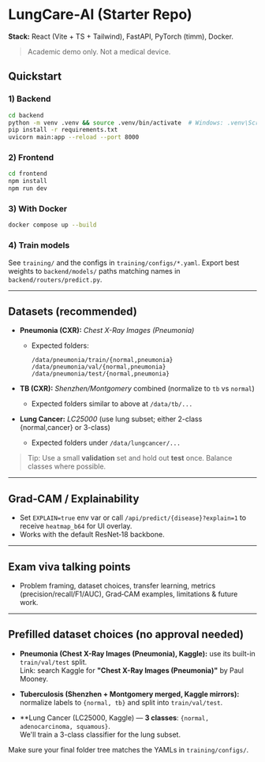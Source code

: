 # LungCare‑AI (Starter Repo)

**Stack:** React (Vite + TS + Tailwind), FastAPI, PyTorch (timm), Docker.

> Academic demo only. Not a medical device.

## Quickstart

### 1) Backend
```bash
cd backend
python -m venv .venv && source .venv/bin/activate  # Windows: .venv\Scripts\activate
pip install -r requirements.txt
uvicorn main:app --reload --port 8000
```

### 2) Frontend
```bash
cd frontend
npm install
npm run dev
```

### 3) With Docker
```bash
docker compose up --build
```

### 4) Train models
See `training/` and the configs in `training/configs/*.yaml`. Export best weights to `backend/models/` paths matching names in `backend/routers/predict.py`.

---

## Datasets (recommended)

- **Pneumonia (CXR):** *Chest X-Ray Images (Pneumonia)*
  - Expected folders:
    ```
    /data/pneumonia/train/{normal,pneumonia}
    /data/pneumonia/val/{normal,pneumonia}
    /data/pneumonia/test/{normal,pneumonia}
    ```

- **TB (CXR):** *Shenzhen/Montgomery* combined (normalize to `tb` vs `normal`)
  - Expected folders similar to above at `/data/tb/...`

- **Lung Cancer:** *LC25000* (use lung subset; either 2-class {normal,cancer} or 3-class)
  - Expected folders under `/data/lungcancer/...`

> Tip: Use a small **validation** set and hold out **test** once. Balance classes where possible.

---

## Grad‑CAM / Explainability

- Set `EXPLAIN=true` env var or call `/api/predict/{disease}?explain=1` to receive `heatmap_b64` for UI overlay.
- Works with the default ResNet‑18 backbone.

---

## Exam viva talking points
- Problem framing, dataset choices, transfer learning, metrics (precision/recall/F1/AUC), Grad‑CAM examples, limitations & future work.


---

## Prefilled dataset choices (no approval needed)

- **Pneumonia (Chest X-Ray Images (Pneumonia), Kaggle):** use its built-in `train/val/test` split.  
  Link: search Kaggle for **"Chest X-Ray Images (Pneumonia)"** by Paul Mooney.

- **Tuberculosis (Shenzhen + Montgomery merged, Kaggle mirrors):** normalize labels to `{normal, tb}` and split into `train/val/test`.

- **Lung Cancer (LC25000, Kaggle) — **3 classes**: `{normal, adenocarcinoma, squamous}`.  
  We'll train a 3-class classifier for the lung subset.

Make sure your final folder tree matches the YAMLs in `training/configs/`.

